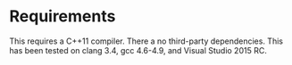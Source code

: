 Requirements
============

This requires a C++11 compiler. There a no third-party dependencies. This has been tested on clang 3.4, gcc 4.6-4.9, and Visual Studio 2015 RC.
